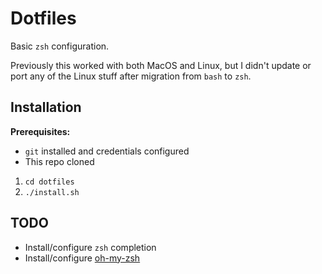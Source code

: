 # Dotfiles

Basic `zsh` configuration.

Previously this worked with both MacOS and Linux, but I didn't update or port any of the Linux stuff after migration from `bash` to `zsh`.

## Installation

**Prerequisites:**
* `git` installed and credentials configured
* This repo cloned

1. `cd dotfiles`
2. `./install.sh`

## TODO

* Install/configure `zsh` completion
* Install/configure [oh-my-zsh](https://ohmyz.sh)
